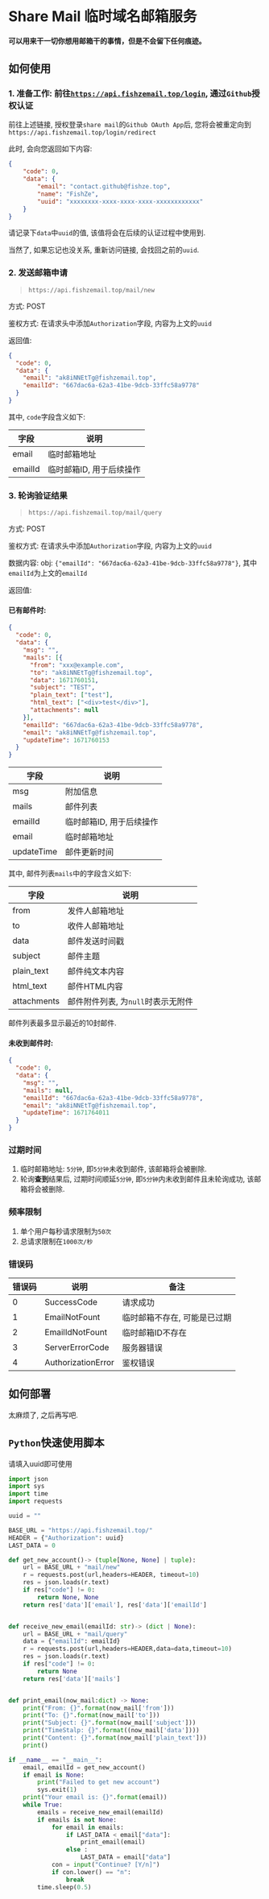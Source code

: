 # Share Mail 临时域名邮箱服务

#### 可以用来干一切你想用邮箱干的事情，但是不会留下任何痕迹。


## 如何使用

### 1. 准备工作: 前往[`https://api.fishzemail.top/login`](https://api.fishzemail.top/login), 通过`Github`授权认证

前往上述链接, 授权登录`share mail`的`Github OAuth App`后, 您将会被重定向到`https://api.fishzemail.top/login/redirect`

此时, 会向您返回如下内容:
```json
{
	"code": 0,
	"data": {
		"email": "contact.github@fishze.top",
		"name": "FishZe",
		"uuid": "xxxxxxxx-xxxx-xxxx-xxxx-xxxxxxxxxxxx"
	}
}
```
请记录下`data`中`uuid`的值, 该值将会在后续的认证过程中使用到.

当然了, 如果忘记也没关系, 重新访问链接, 会找回之前的`uuid`.

### 2. 发送邮箱申请

> `https://api.fishzemail.top/mail/new`

方式: POST

鉴权方式: 在请求头中添加`Authorization`字段, 内容为上文的`uuid`

返回值:
```json
{
  "code": 0,
  "data": {
    "email": "ak8iNNEtTg@fishzemail.top",
    "emailId": "667dac6a-62a3-41be-9dcb-33ffc58a9778"
  }
}
```
其中, `code`字段含义如下:

| 字段         | 说明             |
|------------|----------------|
| email      | 临时邮箱地址         |
| emailId    | 临时邮箱ID, 用于后续操作 |


### 3. 轮询验证结果

> `https://api.fishzemail.top/mail/query`
>
方式: POST

鉴权方式: 在请求头中添加`Authorization`字段, 内容为上文的`uuid`

数据内容: obj: `{"emailId": "667dac6a-62a3-41be-9dcb-33ffc58a9778"}`, 其中`emailId`为上文的`emailId`

返回值:

#### 已有邮件时:
```json
{
  "code": 0,
  "data": {
    "msg": "",
    "mails": [{
      "from": "xxx@example.com",
      "to": "ak8iNNEtTg@fishzemail.top",
      "data": 1671760151,
      "subject": "TEST",
      "plain_text": ["test"],
      "html_text": ["<div>test</div>"],
      "attachments": null
    }],
    "emailId": "667dac6a-62a3-41be-9dcb-33ffc58a9778",
    "email": "ak8iNNEtTg@fishzemail.top",
    "updateTime": 1671760153
  }
}

```
| 字段         | 说明             |
|------------|----------------|
| msg        | 附加信息           |
| mails      | 邮件列表           |
| emailId    | 临时邮箱ID, 用于后续操作 |
| email      | 临时邮箱地址         |
| updateTime | 邮件更新时间         |

其中, 邮件列表`mails`中的字段含义如下:

| 字段           | 说明                    |
|--------------|-----------------------|
| from         | 发件人邮箱地址               |
| to           | 收件人邮箱地址               |
| data         | 邮件发送时间戳               |
| subject      | 邮件主题                  |
| plain_text   | 邮件纯文本内容               |
| html_text    | 邮件HTML内容              |
| attachments  | 邮件附件列表, 为`null`时表示无附件 |

邮件列表最多显示最近的10封邮件.

#### 未收到邮件时:
```json
{
  "code": 0,
  "data": {
    "msg": "",
    "mails": null,
    "emailId": "667dac6a-62a3-41be-9dcb-33ffc58a9778",
    "email": "ak8iNNEtTg@fishzemail.top",
    "updateTime": 1671764011
  }
}
```
### 过期时间

1. 临时邮箱地址: `5分钟`, 即`5分钟`未收到邮件, 该邮箱将会被删除.
2. 轮询**查到**结果后, 过期时间顺延`5分钟`, 即`5分钟`内未收到邮件且未轮询成功, 该邮箱将会被删除.

### 频率限制

1. 单个用户每秒请求限制为`50次`
2. 总请求限制在`1000次/秒`

### 错误码

| 错误码    | 说明                    | 备注               |
|--------|-----------------------|------------------|
| 0      | SuccessCode           | 请求成功             |
| 1      | EmailNotFount         | 临时邮箱不存在, 可能是已过期  |
| 2      | EmailIdNotFount       | 临时邮箱ID不存在        |
| 3      | ServerErrorCode       | 服务器错误            |
| 4      | AuthorizationError    | 鉴权错误             |


## 如何部署

太麻烦了, 之后再写吧.

## `Python`快速使用脚本

请填入uuid即可使用

```python
import json
import sys
import time
import requests

uuid = ""

BASE_URL = "https://api.fishzemail.top/"
HEADER = {"Authorization": uuid}
LAST_DATA = 0

def get_new_account()-> (tuple[None, None] | tuple):
    url = BASE_URL + "mail/new"
    r = requests.post(url,headers=HEADER, timeout=10)
    res = json.loads(r.text)
    if res["code"] != 0:
        return None, None
    return res['data']['email'], res['data']['emailId']


def receive_new_email(emailId: str)-> (dict | None):
    url = BASE_URL + "mail/query"
    data = {"emailId": emailId}
    r = requests.post(url,headers=HEADER,data=data,timeout=10)
    res = json.loads(r.text)
    if res["code"] != 0:
        return None
    return res['data']['mails']


def print_email(now_mail:dict) -> None:
    print("From: {}".format(now_mail['from']))
    print("To: {}".format(now_mail['to']))
    print("Subject: {}".format(now_mail['subject']))
    print("TimeStalp: {}".format((now_mail['data'])))
    print("Content: {}".format(now_mail['plain_text']))
    print()

if __name__ == "__main__":
    email, emailId = get_new_account()
    if email is None:
        print("Failed to get new account")
        sys.exit(1)
    print("Your email is: {}".format(email))
    while True:
        emails = receive_new_email(emailId)
        if emails is not None:
            for email in emails:
                if LAST_DATA < email["data"]:
                    print_email(email)
                else :
                    LAST_DATA = email["data"]
            con = input("Continue? [Y/n]")
            if con.lower() == "n":
                break
        time.sleep(0.5)

```
